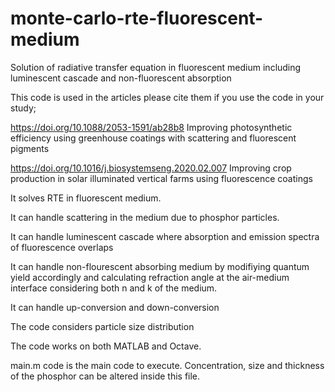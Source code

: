 # monte-carlo-rte-fluorescent-medium
Solution of radiative transfer equation in fluorescent medium including  luminescent cascade and non-fluorescent absorption

This code is used in the articles please cite them if you use the code in your study;

https://doi.org/10.1088/2053-1591/ab28b8 Improving photosynthetic efficiency using greenhouse coatings with scattering and fluorescent pigments

https://doi.org/10.1016/j.biosystemseng.2020.02.007 Improving crop production in solar illuminated vertical farms using fluorescence coatings

It solves RTE in fluorescent medium.

It can handle scattering in the medium due to phosphor particles.

It can handle luminescent cascade where absorption and emission spectra of fluorescence overlaps

It can handle non-flourescent absorbing medium by modifiying quantum yield accordingly and calculating refraction angle at the air-medium interface considering both n and k of the medium.

It can handle up-conversion and down-conversion

The code considers particle size distribution 

The code works on both MATLAB and Octave. 

main.m code is the main code to execute. Concentration, size and thickness of the phosphor can be altered inside this file.
